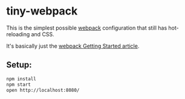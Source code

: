 # tiny-webpack

This is the simplest possible [webpack](http://webpack.github.io/) configuration that still has
hot-reloading and CSS.

It's basically just the
[webpack Getting Started article](http://webpack.github.io/docs/tutorials/getting-started/).

## Setup:

```sh
npm install
npm start
open http://localhost:8080/
```
